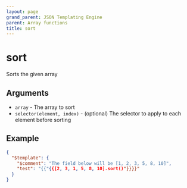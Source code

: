 ```yaml
---
layout: page
grand_parent: JSON Templating Engine
parent: Array functions
title: sort
---
```


# sort

Sorts the given array
## Arguments

- `array` - The array to sort
- `selector(element, index)` - (optional) The selector to apply to each element before sorting

## Example

```json
{
  "$template": {
    "$comment": "The field below will be [1, 2, 3, 5, 8, 10]",
    "test": "{{"{{[2, 3, 1, 5, 8, 10].sort()"}}}}"
  }
}
```
